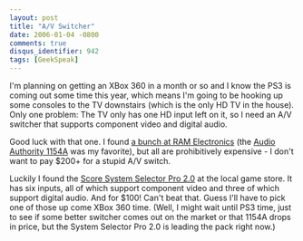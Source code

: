 ```yaml
---
layout: post
title: "A/V Switcher"
date: 2006-01-04 -0800
comments: true
disqus_identifier: 942
tags: [GeekSpeak]
---
```

I'm planning on getting an XBox 360 in a month or so and I know the PS3
is coming out some time this year, which means I'm going to be hooking
up some consoles to the TV downstairs (which is the only HD TV in the
house). Only one problem: The TV only has one HD input left on it, so I
need an A/V switcher that supports component video and digital audio.

 Good luck with that one. I found [a bunch at RAM
Electronics](http://www.ramelectronics.net/html/comp-vid-sw.html) (the
[Audio Authority 1154A](http://www.ramelectronics.net/html/1154A.html)
was my favorite), but all are prohibitively expensive - I don't want to
pay $200+ for a stupid A/V switch.

 Luckily I found the [Score System Selector Pro
2.0](http://store.videogamecentral.com/pesyseprocwa.html) at the local
game store. It has six inputs, all of which support component video and
three of which support digital audio. And for $100! Can't beat that.
Guess I'll have to pick one of those up come XBox 360 time. (Well, I
might wait until PS3 time, just to see if some better switcher comes out
on the market or that 1154A drops in price, but the System Selector Pro
2.0 is leading the pack right now.)
